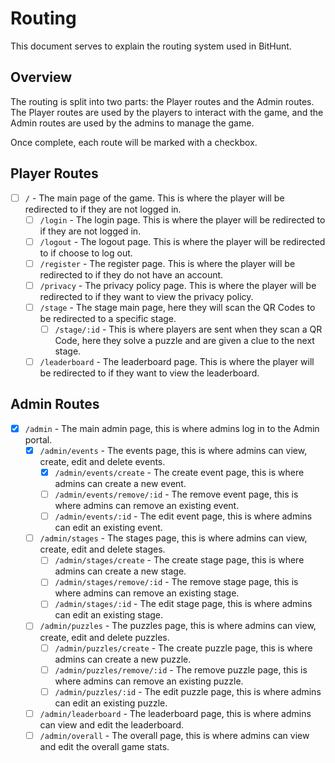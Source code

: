 # Routing

This document serves to explain the routing system used in BitHunt.

## Overview

The routing is split into two parts: the Player routes and the Admin routes. The Player routes are used by the players to interact with the game, and the Admin routes are used by the admins to manage the game.

Once complete, each route will be marked with a checkbox.

## Player Routes

- [ ] `/` - The main page of the game. This is where the player will be redirected to if they are not logged in.
    - [ ] `/login` - The login page. This is where the player will be redirected to if they are not logged in.
    - [ ] `/logout` - The logout page. This is where the player will be redirected to if choose to log out.
    - [ ] `/register` - The register page. This is where the player will be redirected to if they do not have an account.
    - [ ] `/privacy` - The privacy policy page. This is where the player will be redirected to if they want to view the privacy policy.
    - [ ] `/stage` - The stage main page, here they will scan the QR Codes to be redirected to a specific stage.
        - [ ] `/stage/:id` - This is where players are sent when they scan a QR Code, here they solve a puzzle and are given a clue to the next stage.
    - [ ] `/leaderboard` - The leaderboard page. This is where the player will be redirected to if they want to view the leaderboard.

## Admin Routes

- [X] `/admin` - The main admin page, this is where admins log in to the Admin portal.
    - [X] `/admin/events` - The events page, this is where admins can view, create, edit and delete events.
        - [X] `/admin/events/create` - The create event page, this is where admins can create a new event.
        - [ ] `/admin/events/remove/:id` - The remove event page, this is where admins can remove an existing event.
        - [ ] `/admin/events/:id` - The edit event page, this is where admins can edit an existing event.
    - [ ] `/admin/stages` - The stages page, this is where admins can view, create, edit and delete stages.
        - [ ] `/admin/stages/create` - The create stage page, this is where admins can create a new stage.
        - [ ] `/admin/stages/remove/:id` - The remove stage page, this is where admins can remove an existing stage.
        - [ ] `/admin/stages/:id` - The edit stage page, this is where admins can edit an existing stage.
    - [ ] `/admin/puzzles` - The puzzles page, this is where admins can view, create, edit and delete puzzles.
        - [ ] `/admin/puzzles/create` - The create puzzle page, this is where admins can create a new puzzle.
        - [ ] `/admin/puzzles/remove/:id` - The remove puzzle page, this is where admins can remove an existing puzzle.
        - [ ] `/admin/puzzles/:id` - The edit puzzle page, this is where admins can edit an existing puzzle.
    - [ ] `/admin/leaderboard` - The leaderboard page, this is where admins can view and edit the leaderboard.
    - [ ] `/admin/overall` - The overall page, this is where admins can view and edit the overall game stats.